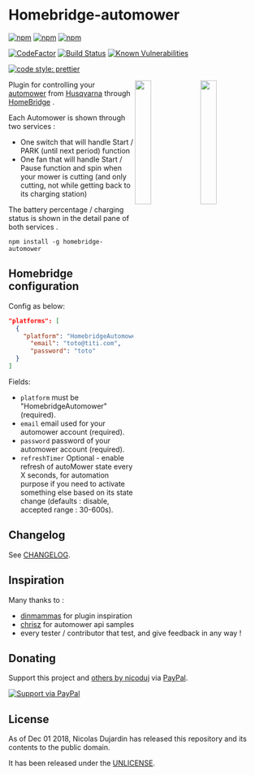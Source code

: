 # Homebridge-automower

[![npm](https://img.shields.io/npm/v/homebridge-automower.svg)](https://www.npmjs.com/package/homebridge-automower)
[![npm](https://img.shields.io/npm/dw/homebridge-automower.svg)](https://www.npmjs.com/package/homebridge-automower)
[![npm](https://img.shields.io/npm/dt/homebridge-automower.svg)](https://www.npmjs.com/package/homebridge-automower)

[![CodeFactor](https://www.codefactor.io/repository/github/nicoduj/homebridge-automower/badge)](https://www.codefactor.io/repository/github/nicoduj/homebridge-automower)
[![Build Status](https://travis-ci.com/nicoduj/homebridge-automower.svg?branch=master)](https://travis-ci.com/nicoduj/homebridge-automower)
[![Known Vulnerabilities](https://snyk.io/test/github/nicoduj/homebridge-automower/badge.svg?targetFile=package.json)](https://snyk.io/test/github/nicoduj/homebridge-automower?targetFile=package.json)

[![code style: prettier](https://img.shields.io/badge/code_style-prettier-ff69b4.svg?style=flat-square)](https://github.com/prettier/prettier)

<img src="https://user-images.githubusercontent.com/19813688/48661529-729f9600-ea73-11e8-8051-37adfd687922.PNG" width="25%" align="right"> 
<img src="https://user-images.githubusercontent.com/19813688/48661518-4c79f600-ea73-11e8-9c2f-45a8958106a5.PNG" width="25%" align="right">

Plugin for controlling your [automower](https://www.husqvarna.com/fr/produits/robots-tondeuses/) from [Husqvarna](https://www.husqvarna.com/f) through [HomeBridge](https://github.com/nfarina/homebridge) .

Each Automower is shown through two services :

- One switch that will handle Start / PARK (until next period) function
- One fan that will handle Start / Pause function and spin when your mower is cutting (and only cutting, not while getting back to its charging station)

The battery percentage / charging status is shown in the detail pane of both services .

`npm install -g homebridge-automower`

## Homebridge configuration

Config as below:

```json
"platforms": [
  {
    "platform": "HomebridgeAutomower",
	  "email": "toto@titi.com",
	  "password": "toto"
  }
]
```

Fields:

- `platform` must be "HomebridgeAutomower" (required).
- `email` email used for your automower account (required).
- `password` password of your automower account (required).
- `refreshTimer` Optional - enable refresh of autoMower state every X seconds, for automation purpose if you need to activate something else based on its state change (defaults : disable, accepted range : 30-600s).

## Changelog

See [CHANGELOG][].

[changelog]: CHANGELOG.md

## Inspiration

Many thanks to :

- [dinmammas] for plugin inspiration
- [chrisz] for automower api samples
- every tester / contributor that test, and give feedback in any way !

[dinmammas]: https://github.com/dinmammas/homebridge-robonect
[chrisz]: https://github.com/chrisz/pyhusmow

## Donating

Support this project and [others by nicoduj][nicoduj-projects] via [PayPal][paypal-nicoduj].

[![Support via PayPal][paypal-button]][paypal-nicoduj]

[nicoduj-projects]: https://github.com/nicoduj/
[paypal-button]: https://img.shields.io/badge/Donate-PayPal-green.svg
[paypal-nicoduj]: https://www.paypal.me/nicoduj

## License

As of Dec 01 2018, Nicolas Dujardin has released this repository and its contents to the public domain.

It has been released under the [UNLICENSE][].

[unlicense]: LICENSE
